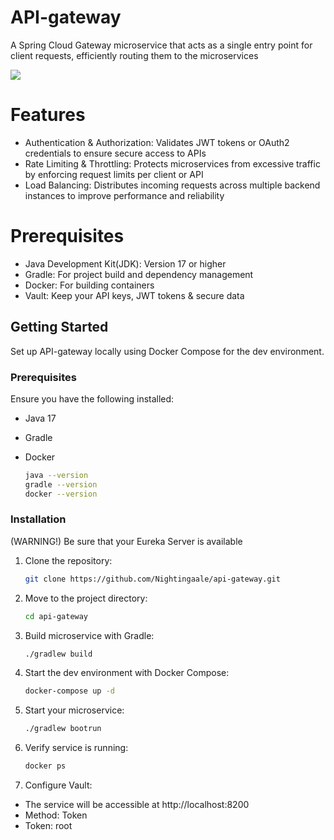 # API-gateway
A Spring Cloud Gateway microservice that acts as a single entry point for client requests, efficiently routing them to the microservices
<p align="left">
  <img src="https://skillicons.dev/icons?i=java,spring,docker,gradle,git"/>
</p>

# Features

- Authentication & Authorization: Validates JWT tokens or OAuth2 credentials to ensure secure access to APIs
- Rate Limiting & Throttling: Protects microservices from excessive traffic by enforcing request limits per client or API
- Load Balancing: Distributes incoming requests across multiple backend instances to improve performance and reliability

# Prerequisites
- Java Development Kit(JDK): Version 17 or higher
- Gradle: For project build and dependency management
- Docker: For building containers
- Vault: Keep your API keys, JWT tokens & secure data

## Getting Started

Set up API-gateway locally using Docker Compose for the dev environment.

### Prerequisites

Ensure you have the following installed:
- Java 17
- Gradle
- Docker
  
  ```sh
  java --version
  gradle --version
  docker --version
  ```

### Installation
(WARNING!) Be sure that your Eureka Server is available
1. Clone the repository:
   ```sh
   git clone https://github.com/Nightingaale/api-gateway.git
   ```
2. Move to the project directory:
   ```sh
   cd api-gateway
   ```
3. Build microservice with Gradle:
    ```sh
   ./gradlew build
   ```
4. Start the dev environment with Docker Compose:
   ```sh
   docker-compose up -d
   ```
5. Start your microservice:
   ```sh
   ./gradlew bootrun
   ```
6. Verify service is running:
   ```sh
   docker ps
   ```
7. Configure Vault:
- The service will be accessible at http://localhost:8200
- Method: Token
- Token: root
